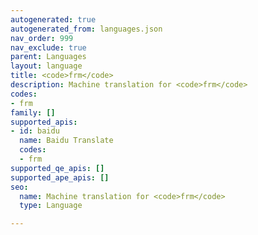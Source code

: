 ```yaml
---
autogenerated: true
autogenerated_from: languages.json
nav_order: 999
nav_exclude: true
parent: Languages
layout: language
title: <code>frm</code>
description: Machine translation for <code>frm</code>
codes:
- frm
family: []
supported_apis:
- id: baidu
  name: Baidu Translate
  codes:
  - frm
supported_qe_apis: []
supported_ape_apis: []
seo:
  name: Machine translation for <code>frm</code>
  type: Language

---
```


